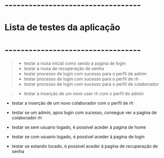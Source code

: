 # ----------------------------------
# Lista de testes da aplicação
# ----------------------------------

> - testar a routa inicial como sendo a pagina de login
> - testar a routa de recuperação de senha
> - testar processo de login com sucesso para o perfil de admin
> - testar processo de login com sucesso para o perfil de rh
> - testar processo de login com sucesso para o perfil de colaborador

> - testar a inserção de um novo user rh com o perfil do admin
- testar a inserção de um novo colaborador com o perfil de rh

- testar se um admin, apos login com sucesso, consegue ver a pagina de colaborador rh
- testar se sem usuario logado, é possivel aceder á pagina de home
- testar se com usuario logado, é possivel aceder á pagina de login
- testar se estando locado, é possivel aceder á pagina de recuperação de senha
